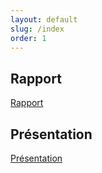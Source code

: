 ```yaml
---
layout: default
slug: /index
order: 1
---
```



<!--  -->   

## Rapport 
[Rapport](http://127.0.0.1:4000/lab-markdown/rapport.html)

## Présentation 
[Présentation](http://127.0.0.1:4000/lab-markdown/Présentation.html)


